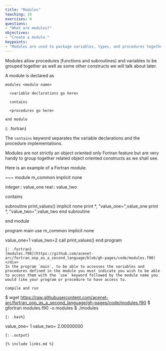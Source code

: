```yaml
---
title: "Modules"
teaching: 10
exercises: 0
questions:
- "What are modules?"
objectives:
- "Create a module."
keypoints:
- "Modules are used to package variables, types, and procedures together."
---
```


Modules allow procedures (functions and subroutines) and variables to be grouped together as well as some other constructs we will talk about later.

A module is declared as

~~~
modules <module name>
  
  <variable declarations go here>
  
  contains
  
  <procedures go here>
  
end module
~~~
{: .fortran}

The `contains` keyword separates the variable declarations and the procedure implementations.

Modules are not strictly an object oriented only Fortran feature but are very handy to group together related object oriented constructs as we shall see.

Here is an example of a Fortran module.

<div class="gitfile" markdown="1">
~~~
module m_common
  implicit none
  
  integer:: value_one
  real:: value_two
  
  contains
  
  subroutine print_values()
    implicit none
    print *, "value_one=",value_one
    print *, "value_two=",value_two
  end subroutine
  
end module

program main
  use m_common
  implicit none
  
  value_one=1
  value_two=2
  call print_values()
end program
~~~
{: .fortran}
[modules.f90](https://github.com/acenet-arc/fortran_oop_as_a_second_language/blob/gh-pages/code/modules.f90)
</div>
In the program `main`, to be able to accesses the variables and procedures defined in the module you must indicate you wish to be able to access them with the `use` keyword followed by the module name you would like your program or procedure to have access to.

Compile and run
~~~
$ wget https://raw.githubusercontent.com/acenet-arc/fortran_oop_as_a_second_language/gh-pages/code/modules.f90
$ gfortran modules.f90 -o modules
$ ./modules
~~~
{: .bash}

~~~
 value_one=           1
 value_two=   2.00000000
~~~
{: .output}

{% include links.md %}

